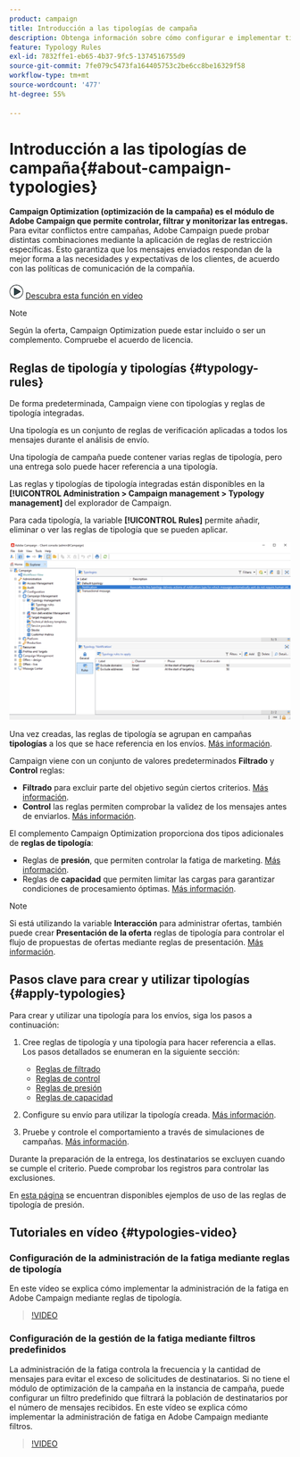 ```yaml
---
product: campaign
title: Introducción a las tipologías de campaña
description: Obtenga información sobre cómo configurar e implementar tipologías de campaña
feature: Typology Rules
exl-id: 7832ffe1-eb65-4b37-9fc5-1374516755d9
source-git-commit: 7fe079c5473fa164405753c2be6cc8be16329f58
workflow-type: tm+mt
source-wordcount: '477'
ht-degree: 55%

---
```


# Introducción a las tipologías de campaña{#about-campaign-typologies}

**Campaign Optimization (optimización de la campaña) es el módulo de Adobe Campaign que permite controlar, filtrar y monitorizar las entregas.** Para evitar conflictos entre campañas, Adobe Campaign puede probar distintas combinaciones mediante la aplicación de reglas de restricción específicas. Esto garantiza que los mensajes enviados respondan de la mejor forma a las necesidades y expectativas de los clientes, de acuerdo con las políticas de comunicación de la compañía.

![](assets/do-not-localize/how-to-video.png) [Descubra esta función en vídeo](#typologies-video)

>[!NOTE]
>
>Según la oferta, Campaign Optimization puede estar incluido o ser un complemento. Compruebe el acuerdo de licencia.

## Reglas de tipología y tipologías {#typology-rules}

De forma predeterminada, Campaign viene con tipologías y reglas de tipología integradas.

Una tipología es un conjunto de reglas de verificación aplicadas a todos los mensajes durante el análisis de envío.

Una tipología de campaña puede contener varias reglas de tipología, pero una entrega solo puede hacer referencia a una tipología.

Las reglas y tipologías de tipología integradas están disponibles en la **[!UICONTROL Administration > Campaign management > Typology management]** del explorador de Campaign.

Para cada tipología, la variable **[!UICONTROL Rules]** permite añadir, eliminar o ver las reglas de tipología que se pueden aplicar.

![](assets/campaign_opt_rules_tab.png)

Una vez creadas, las reglas de tipología se agrupan en campañas **tipologías** a los que se hace referencia en los envíos. [Más información](#apply-typologies).


Campaign viene con un conjunto de valores predeterminados **Filtrado** y **Control** reglas:

* **Filtrado** para excluir parte del objetivo según ciertos criterios. [Más información](filtering-rules.md).
* **Control** las reglas permiten comprobar la validez de los mensajes antes de enviarlos. [Más información](control-rules.md).

El complemento Campaign Optimization proporciona dos tipos adicionales de **reglas de tipología**:

* Reglas de **presión**, que permiten controlar la fatiga de marketing. [Más información](pressure-rules.md).
* Reglas de **capacidad** que permiten limitar las cargas para garantizar condiciones de procesamiento óptimas. [Más información](consistency-rules.md#controlling-capacity).


>[!NOTE]
>
>Si está utilizando la variable **Interacción** para administrar ofertas, también puede crear **Presentación de la oferta** reglas de tipología para controlar el flujo de propuestas de ofertas mediante reglas de presentación. [Más información](../../v8/interaction/interaction-offer.md#offer-presentation).


## Pasos clave para crear y utilizar tipologías {#apply-typologies}

Para crear y utilizar una tipología para los envíos, siga los pasos a continuación:

1. Cree reglas de tipología y una tipología para hacer referencia a ellas.
Los pasos detallados se enumeran en la siguiente sección:

   * [Reglas de filtrado](filtering-rules.md)
   * [Reglas de control](control-rules.md)
   * [Reglas de presión](pressure-rules.md)
   * [Reglas de capacidad](consistency-rules.md)

1. Configure su envío para utilizar la tipología creada. [Más información](apply-rules.md#apply-a-typology-to-a-delivery).
1. Pruebe y controle el comportamiento a través de simulaciones de campañas. [Más información](campaign-simulations.md).

Durante la preparación de la entrega, los destinatarios se excluyen cuando se cumple el criterio. Puede comprobar los registros para controlar las exclusiones.

En [esta página](pressure-rules.md#use-cases-on-pressure-rules) se encuentran disponibles ejemplos de uso de las reglas de tipología de presión.

## Tutoriales en vídeo {#typologies-video}

### Configuración de la administración de la fatiga mediante reglas de tipología

En este vídeo se explica cómo implementar la administración de la fatiga en Adobe Campaign mediante reglas de tipología.

>[!VIDEO](https://video.tv.adobe.com/v/333787?quality=12)

### Configuración de la gestión de la fatiga mediante filtros predefinidos

La administración de la fatiga controla la frecuencia y la cantidad de mensajes para evitar el exceso de solicitudes de destinatarios. Si no tiene el módulo de optimización de la campaña en la instancia de campaña, puede configurar un filtro predefinido que filtrará la población de destinatarios por el número de mensajes recibidos.
En este vídeo se explica cómo implementar la administración de fatiga en Adobe Campaign mediante filtros.

>[!VIDEO](https://video.tv.adobe.com/v/333778?quality=12)
